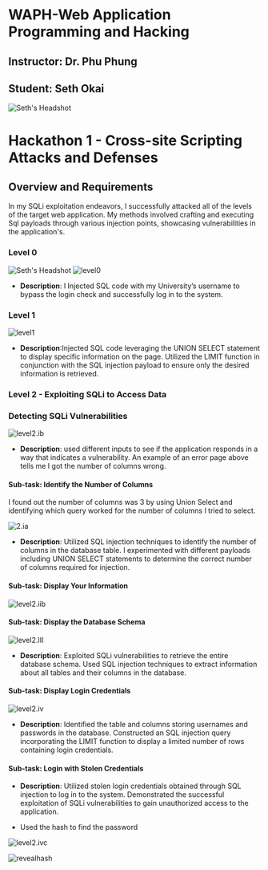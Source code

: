 # WAPH-Web Application Programming and Hacking

## Instructor: Dr. Phu Phung

## Student: Seth Okai

![Seth's Headshot](Images/headshot.jpg)

# Hackathon 1 - Cross-site Scripting Attacks and Defenses

## Overview and Requirements


In my SQLi exploitation endeavors, I successfully attacked all of the levels of the target web application. My methods involved crafting and executing Sql payloads through various injection points, showcasing vulnerabilities in the application's.
### Level 0
![Seth's Headshot](Images/headshot.jpg)
![level0](Images/level0.jpg)

- **Description**: I  Injected SQL code with my University’s username to bypass the login check and successfully log in to the system.

  
### Level 1

  ![level1](Images/level1.jpg)
  
- **Description**:Injected SQL code leveraging the UNION SELECT statement to display specific information on the page. Utilized the LIMIT function in conjunction with the SQL injection payload to ensure only the desired information is retrieved.
  


### Level 2 - Exploiting SQLi to Access Data

### Detecting SQLi Vulnerabilities

![level2.ib](Images/level2.1b.jpg)

- **Description**: used different inputs to see if the application responds in a way that indicates a vulnerability. An example of an error page above tells me I got the number of columns wrong.

#### Sub-task: Identify the Number of Columns

I found out the number of columns was 3 by using Union Select and identifying which query worked for the number of columns I tried to select.

![2.ia](Images/2.ia.jpg)

- **Description**: Utilized SQL injection techniques to identify the number of columns in the database table. I experimented with different payloads including UNION SELECT statements to determine the correct number of columns required for injection.


#### Sub-task: Display Your Information

 ![level2.iib](Images/level2.ii.jpg)



#### Sub-task: Display the Database Schema

![level2.III](Images/level2.III.jpg)

- **Description**: Exploited SQLi vulnerabilities to retrieve the entire database schema. Used SQL injection techniques to extract information about all tables and their columns in the database.



#### Sub-task: Display Login Credentials

![level2.iv](Images/level2.iv.jpg)

- **Description**: Identified the table and columns storing usernames and passwords in the database. Constructed an SQL injection query incorporating the LIMIT function to display a limited number of rows containing login credentials.


#### Sub-task: Login with Stolen Credentials

- **Description**: Utilized stolen login credentials obtained through SQL injection to log in to the system. Demonstrated the successful exploitation of SQLi vulnerabilities to gain unauthorized access to the application.
  
- Used the hash to find the password
  
![level2.ivc](Images/level2.ivc.jpg)

![revealhash](Images/revealhash.jpg)


